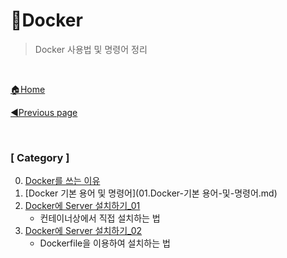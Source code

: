 # 🐳Docker

> Docker 사용법 및 명령어 정리

<br>

[🏠Home](https://github.com/batboy118/Study_Note)

[◀Previous page ](../)

<br>

### [ Category ]

0. [Docker를 쓰는 이유](00.Docker를-쓰는-이유.md)
1. [Docker 기본 용어 및 명령어](01.Docker-기본 용어-및-명령어.md)
2. [Docker에 Server 설치하기_01](02.Docekr에-Server-설치하기-01.md)
   - 컨테이너상에서 직접 설치하는 법
3. [Docker에 Server 설치하기_02](03.Docekr에-Server-설치하기-02.md)
   - Dockerfile을 이용하여 설치하는 법